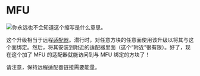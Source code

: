 # MFU

![你永远也不会知道这个缩写是什么意思。](oredict:oc:mfu)

这个升级相当于远程[适配器](../block/adapter.md)。潜行时，对任意方块的任意面使用该升级以将其与这个面绑定。然后，将其安装到附近的适配器里面（这个“附近”很有限）。好了，现在这个加了 MFU 的适配器就能访问到与 MFU 绑定的方块了！

请注意，保持远程适配器链接需要能量。

